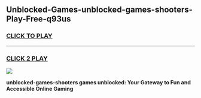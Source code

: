 
## Unblocked-Games-unblocked-games-shooters-Play-Free-q93us
<h3>
<a href="https://premium76.site?title=unblocked-games-shooters&ref=20M">CLICK TO PLAY</a></h3>
<hr>

<h3>
<a href="https://premium76.site?title=unblocked-games-shooters&ref=20M">CLICK 2 PLAY</a>
  
</h3>

<a href="https://premium76.site?title=unblocked-games-shooters&ref=19M"><img src="https://clearcache.store/games.png"></a>


**unblocked-games-shooters games unblocked: Your Gateway to Fun and Accessible Online Gaming**
